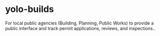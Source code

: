 # yolo-builds
For local public agencies (Building, Planning, Public Works) to provide a public interface and track permit applications, reviews, and inspections..
